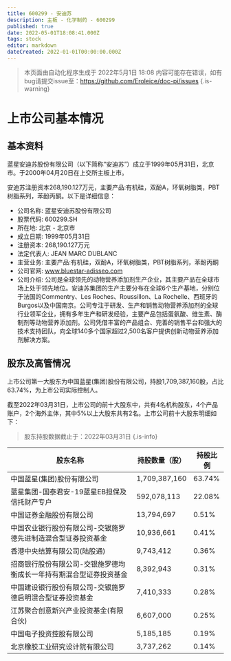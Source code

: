 ```yaml
---
title: 600299 - 安迪苏
description: 主板 - 化学制药 - 600299
published: true
date: 2022-05-01T18:08:41.000Z
tags: stock
editor: markdown
dateCreated: 2022-01-01T00:00:00.000Z
---
```


> 本页面由自动化程序生成于 2022年5月1日 18:08
> 内容可能存在错误，如有bug请提交issue至：https://github.com/Eroleice/doc-pi/issues
{.is-warning}

# 上市公司基本情况

## 基本资料

蓝星安迪苏股份有限公司（以下简称“安迪苏”）成立于1999年05月31日，北京市。于2000年04月20日在上交所主板上市。

安迪苏注册资本268,190.127万元，主要产品:有机硅，双酚A，环氧树脂类，PBT树脂系列，苯酚丙酮。以下是详细信息：

- 公司名称: 蓝星安迪苏股份有限公司
- 股票代码: 600299.SH
- 所在地: 北京 - 北京市
- 成立日期: 1999年05月31日
- 注册资本: 268,190.127万元
- 法定代表人: JEAN MARC DUBLANC
- 主营业务: 主要产品:有机硅，双酚A，环氧树脂类，PBT树脂系列，苯酚丙酮
- 公司官网: www.bluestar-adisseo.com
- 公司介绍: 公司是全球领先的动物营养添加剂生产企业，其主要产品在全球市场上处于领先地位。安迪苏集团的生产主要分布在全球6个生产基地，分别位于法国的Commentry、Les Roches、Roussillon、La Rochelle、西班牙的Burgos以及中国南京。公司专注于研发、生产和销售动物营养添加剂的全球行业领军企业，拥有多年生产和研发经验，主要产品包括蛋氨酸、维生素、酶制剂等动物营养添加剂。公司凭借丰富的产品组合、完善的销售平台和强大的技术支持团队，向全球140多个国家超过2,500名客户提供创新动物营养添加剂解决方案。


## 股东及高管情况

上市公司第一大股东为中国蓝星(集团)股份有限公司，持股1,709,387,160股，占比63.74%，为上市公司实际控制人。

截至2022年03月31日，上市公司的前十大股东中，共有4名机构股东，4个产品账户，2个海外主体，其中5%以上大股东共有2名。上市公司前十大股东明细如下：

> 股东持股数据截止于：2022年03月31日
{.is-info}

| 股东名称 | 持股数量（股） | 持股比例 |
| --- | --- | --- |
| 中国蓝星(集团)股份有限公司 | 1,709,387,160 | 63.74% |
| 蓝星集团-国泰君安-19蓝星EB担保及信托财产专户 | 592,078,113 | 22.08% |
| 中国证券金融股份有限公司 | 13,794,697 | 0.51% |
| 中国农业银行股份有限公司-交银施罗德先进制造混合型证券投资基金 | 10,936,661 | 0.41% |
| 香港中央结算有限公司(陆股通) | 9,743,412 | 0.36% |
| 招商银行股份有限公司-交银施罗德均衡成长一年持有期混合型证券投资基金 | 8,392,943 | 0.31% |
| 中国建设银行股份有限公司-交银施罗德启明混合型证券投资基金 | 7,410,333 | 0.28% |
| 江苏聚合创意新兴产业投资基金(有限合伙) | 6,607,000 | 0.25% |
| 中国电子投资控股有限公司 | 5,185,185 | 0.19% |
| 北京橡胶工业研究设计院有限公司 | 3,737,262 | 0.14% |




